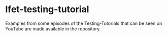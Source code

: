 # lfet-testing-tutorial
Examples from some episodes of the Testing-Tutorials that can be seen on YouTube are made available in the repository.
